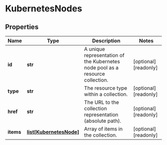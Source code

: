 # KubernetesNodes

## Properties
| Name | Type | Description | Notes |
| ------------ | ------------- | ------------- | ------------- |
| **id** | **str** | A unique representation of the Kubernetes node pool as a resource collection. | [optional] [readonly]  |
| **type** | **str** | The resource type within a collection. | [optional] [readonly]  |
| **href** | **str** | The URL to the collection representation (absolute path). | [optional] [readonly]  |
| **items** | [**list[KubernetesNode]**](KubernetesNode.md) | Array of items in the collection. | [optional] [readonly]  |


